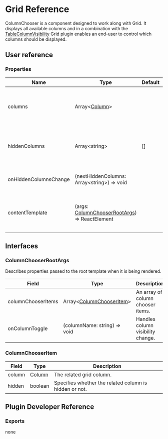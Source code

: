 # Grid Reference

ColumnChooser is a component designed to work along with Grid. It displays all available columns and in a combination with the [TableColumnVisibility](table-column-visibility.md) Grid plugin enables an end-user to control which columns should be displayed.

## User reference

### Properties

Name | Type | Default | Description
-----|------|---------|------------
columns | Array&lt;[Column](grid.md#column)&gt; | | Specifies for which row object fields columns are created.
hiddenColumns | Array&lt;string&gt; | [] | An array containing the names of the columns to be hidden.
onHiddenColumnsChange | (nextHiddenColumns: Array&lt;string&gt;) => void | | Handles column visibility change.
contentTemplate | (args: [ColumnChooserRootArgs](#column-chooser-root-args)) => ReactElement | | A template that renders the column chooser markup.

## Interfaces

### <a name="column-chooser-root-args"></a>ColumnChooserRootArgs

Describes properties passed to the root template when it is being rendered.

Field | Type | Description
------|------|------------
columnChooserItems | Array&lt;[ColumnChooserItem](#column-chooser-item)&gt; | An array of column chooser items.
onColumnToggle | (columnName: string) => void | Handles column visibility change.

### <a name="column-chooser-item"></a>ColumnChooserItem

Field | Type | Description
------|------|------------
column | [Column](grid.md#column) | The related grid column.
hidden | boolean | Specifies whether the related column is hidden or not.

## Plugin Developer Reference

### Exports

none
